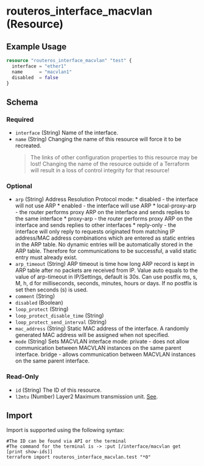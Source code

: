 # routeros_interface_macvlan (Resource)


## Example Usage
```terraform
resource "routeros_interface_macvlan" "test" {
  interface = "ether1"
  name      = "macvlan1"
  disabled  = false
}
```

<!-- schema generated by tfplugindocs -->
## Schema

### Required

- `interface` (String) Name of the interface.
- `name` (String) Changing the name of this resource will force it to be recreated.
	> The links of other configuration properties to this resource may be lost!
	> Changing the name of the resource outside of a Terraform will result in a loss of control integrity for that resource!

### Optional

- `arp` (String) Address Resolution Protocol mode:
		* disabled - the interface will not use ARP
		* enabled - the interface will use ARP
		* local-proxy-arp - the router performs proxy ARP on the interface and sends replies to the same interface
		* proxy-arp - the router performs proxy ARP on the interface and sends replies to other interfaces
		* reply-only - the interface will only reply to requests originated from matching IP address/MAC address combinations which are entered as static entries in the ARP table. No dynamic entries will be automatically stored in the ARP table. Therefore for communications to be successful, a valid static entry must already exist.
- `arp_timeout` (String) ARP timeout is time how long ARP record is kept in ARP table after no packets are received from IP. Value auto equals to the value of arp-timeout in IP/Settings, default is 30s. Can use postfix ms, s, M, h, d for milliseconds, seconds, minutes, hours or days. If no postfix is set then seconds (s) is used.
- `comment` (String)
- `disabled` (Boolean)
- `loop_protect` (String)
- `loop_protect_disable_time` (String)
- `loop_protect_send_interval` (String)
- `mac_address` (String) Static MAC address of the interface. A randomly generated MAC address will be assigned when not specified.
- `mode` (String) Sets MACVLAN interface mode:
	private - does not allow communication between MACVLAN instances on the same parent interface.
	bridge - allows communication between MACVLAN instances on the same parent interface.

### Read-Only

- `id` (String) The ID of this resource.
- `l2mtu` (Number) Layer2 Maximum transmission unit. [See](https://wiki.mikrotik.com/wiki/Maximum_Transmission_Unit_on_RouterBoards).

## Import
Import is supported using the following syntax:
```shell
#The ID can be found via API or the terminal
#The command for the terminal is -> :put [/interface/macvlan get [print show-ids]]
terraform import routeros_interface_macvlan.test "*0"
```
